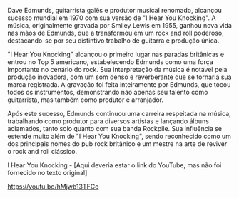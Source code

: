 Dave Edmunds, guitarrista galês e produtor musical renomado, alcançou sucesso mundial em 1970 com sua versão de "I Hear You Knocking". A música, originalmente gravada por Smiley Lewis em 1955, ganhou nova vida nas mãos de Edmunds, que a transformou em um rock and roll poderoso, destacando-se por seu distintivo trabalho de guitarra e produção única.

"I Hear You Knocking" alcançou o primeiro lugar nas paradas britânicas e entrou no Top 5 americano, estabelecendo Edmunds como uma força importante no cenário do rock. Sua interpretação da música é notável pela produção inovadora, com um som denso e reverberante que se tornaria sua marca registrada. A gravação foi feita inteiramente por Edmunds, que tocou todos os instrumentos, demonstrando não apenas seu talento como guitarrista, mas também como produtor e arranjador.

Após este sucesso, Edmunds continuou uma carreira respeitada na música, trabalhando como produtor para diversos artistas e lançando álbuns aclamados, tanto solo quanto com sua banda Rockpile. Sua influência se estende muito além de "I Hear You Knocking", sendo reconhecido como um dos principais nomes do pub rock britânico e um mestre na arte de reviver o rock and roll clássico.

I Hear You Knocking - [Aqui deveria estar o link do YouTube, mas não foi fornecido no texto original]

https://youtu.be/hMjwb13TFCo